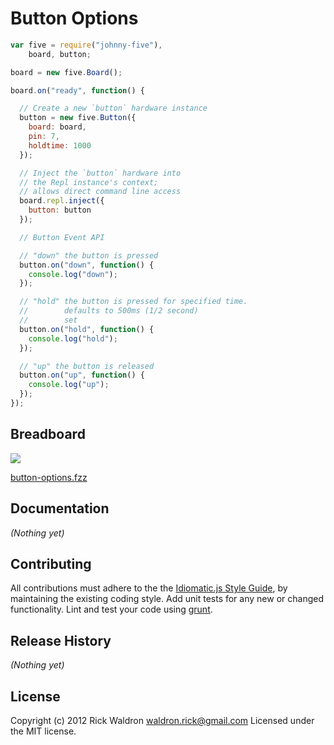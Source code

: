 # Button Options

```javascript
var five = require("johnny-five"),
    board, button;

board = new five.Board();

board.on("ready", function() {

  // Create a new `button` hardware instance
  button = new five.Button({
    board: board,
    pin: 7,
    holdtime: 1000
  });

  // Inject the `button` hardware into
  // the Repl instance's context;
  // allows direct command line access
  board.repl.inject({
    button: button
  });

  // Button Event API

  // "down" the button is pressed
  button.on("down", function() {
    console.log("down");
  });

  // "hold" the button is pressed for specified time.
  //        defaults to 500ms (1/2 second)
  //        set
  button.on("hold", function() {
    console.log("hold");
  });

  // "up" the button is released
  button.on("up", function() {
    console.log("up");
  });
});

```

## Breadboard

<img src="https://raw.github.com/rwldrn/johnny-five/master/docs/breadboard/button-options.png">

[button-options.fzz](https://github.com/rwldrn/johnny-five/blob/master/docs/breadboard/button-options.fzz)


## Documentation

_(Nothing yet)_









## Contributing
All contributions must adhere to the the [Idiomatic.js Style Guide](https://github.com/rwldrn/idiomatic.js),
by maintaining the existing coding style. Add unit tests for any new or changed functionality. Lint and test your code using [grunt](https://github.com/cowboy/grunt).

## Release History
_(Nothing yet)_

## License
Copyright (c) 2012 Rick Waldron <waldron.rick@gmail.com>
Licensed under the MIT license.
